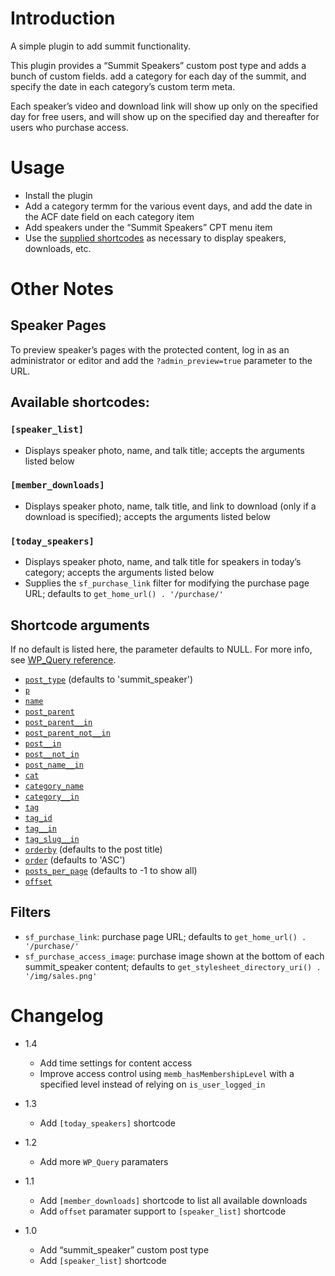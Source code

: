 # Introduction

A simple plugin to add summit functionality.

This plugin provides a “Summit Speakers” custom post type and adds a bunch of custom fields. add a category for each day of the summit, and specify the date in each category’s custom term meta.

Each speaker’s video and download link will show up only on the specified day for free users, and will show up on the specified day and thereafter for users who purchase access.

# Usage

- Install the plugin
- Add a category termm for the various event days, and add the date in the ACF date field on each category item
- Add speakers under the “Summit Speakers” CPT menu item
- Use the [supplied shortcodes](#available-shortcodes) as necessary to display speakers, downloads, etc.

# Other Notes

## Speaker Pages

To preview speaker’s pages with the protected content, log in as an administrator or editor and add the `?admin_preview=true` parameter to the URL.

## Available shortcodes:

### `[speaker_list]`

- Displays speaker photo, name, and talk title; accepts the arguments listed below

### `[member_downloads]`

- Displays speaker photo, name, talk title, and link to download (only if a download is specified); accepts the arguments listed below

### `[today_speakers]`

- Displays speaker photo, name, and talk title for speakers in today’s category; accepts the arguments listed below
- Supplies the `sf_purchase_link` filter for modifying the purchase page URL; defaults to `get_home_url() . '/purchase/'`

## Shortcode arguments

If no default is listed here, the parameter defaults to NULL. For more info, see [WP_Query reference](https://developer.wordpress.org/reference/classes/wp_query/).

- [`post_type`](https://developer.wordpress.org/reference/classes/wp_query/#post-type-parameters) (defaults to 'summit_speaker')
- [`p`](https://developer.wordpress.org/reference/classes/wp_query/#post-page-parameters)
- [`name`](https://developer.wordpress.org/reference/classes/wp_query/#post-page-parameters)
- [`post_parent`](https://developer.wordpress.org/reference/classes/wp_query/#post-page-parameters)
- [`post_parent__in`](https://developer.wordpress.org/reference/classes/wp_query/#post-page-parameters)
- [`post_parent_not__in`](https://developer.wordpress.org/reference/classes/wp_query/#post-page-parameters)
- [`post__in`](https://developer.wordpress.org/reference/classes/wp_query/#post-page-parameters)
- [`post__not_in`](https://developer.wordpress.org/reference/classes/wp_query/#post-page-parameters)
- [`post_name__in`](https://developer.wordpress.org/reference/classes/wp_query/#post-page-parameters)
- [`cat`](https://developer.wordpress.org/reference/classes/wp_query/#category-parameters)
- [`category_name`](https://developer.wordpress.org/reference/classes/wp_query/#category-parameters)
- [`category__in`](https://developer.wordpress.org/reference/classes/wp_query/#category-parameters)
- [`tag`](https://developer.wordpress.org/reference/classes/wp_query/#tag-parameters)
- [`tag_id`](https://developer.wordpress.org/reference/classes/wp_query/#tag-parameters)
- [`tag__in`](https://developer.wordpress.org/reference/classes/wp_query/#tag-parameters)
- [`tag_slug__in`](https://developer.wordpress.org/reference/classes/wp_query/#tag-parameters)
- [`orderby`](https://developer.wordpress.org/reference/classes/wp_query/#order-orderby-parameters) (defaults to the post title)
- [`order`](https://developer.wordpress.org/reference/classes/wp_query/#order-orderby-parameters) (defaults to 'ASC')
- [`posts_per_page`](https://developer.wordpress.org/reference/classes/wp_query/#pagination-parameters) (defaults to -1 to show all)
- [`offset`](https://developer.wordpress.org/reference/classes/wp_query/#pagination-parameters)


## Filters

- `sf_purchase_link`: purchase page URL; defaults to `get_home_url() . '/purchase/'`
- `sf_purchase_access_image`: purchase image shown at the bottom of each summit_speaker content; defaults to `get_stylesheet_directory_uri() . '/img/sales.png'`


# Changelog

- 1.4
    - Add time settings for content access
    - Improve access control using `memb_hasMembershipLevel` with a specified level instead of relying on `is_user_logged_in`

- 1.3
    - Add `[today_speakers]` shortcode

- 1.2
    - Add more `WP_Query` paramaters

- 1.1
    - Add `[member_downloads]` shortcode to list all available downloads
    - Add `offset` paramater support to `[speaker_list]` shortcode

- 1.0
    - Add “summit_speaker” custom post type
    - Add `[speaker_list]` shortcode
